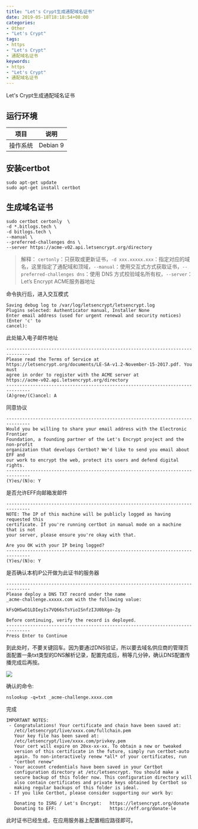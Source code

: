 ```yaml
---
title: "Let's Crypt生成通配域名证书"
date: 2019-05-18T18:18:54+08:00
categories:
- Other
- "Let's Crypt"
tags:
- https
- "Let's Crypt"
- 通配域名证书
keywords:
- https
- "Let's Crypt"
- 通配域名证书
---
```


Let's Crypt生成通配域名证书

<!--more-->

## 运行环境

| 项目      | 说明     |
| --------- | -------- |
| 操作系统  | Debian 9 |

## 安装certbot

```text
sudo apt-get update
sudo apt-get install certbot
```

## 生成域名证书


```text
sudo certbot certonly  \
-d *.bitlogs.tech \
-d bitlogs.tech \
--manual \
--preferred-challenges dns \
--server https://acme-v02.api.letsencrypt.org/directory
```

> 解释： `certonly`：只获取或更新证书，`-d xxx.xxxxx.xxx`：指定对应的域名，这里指定了通配域和顶域，`--manual`：使用交互式方式获取证书，`--preferred-challenges dns`：使用 DNS 方式校验域名所有权，`--server`：Let’s Encrypt ACME服务器地址

命令执行后，进入交互模式

```text
Saving debug log to /var/log/letsencrypt/letsencrypt.log
Plugins selected: Authenticator manual, Installer None
Enter email address (used for urgent renewal and security notices) (Enter 'c' to
cancel):
```

此处输入电子邮件地址

```text
-------------------------------------------------------------------------------
Please read the Terms of Service at
https://letsencrypt.org/documents/LE-SA-v1.2-November-15-2017.pdf. You must
agree in order to register with the ACME server at
https://acme-v02.api.letsencrypt.org/directory
-------------------------------------------------------------------------------
(A)gree/(C)ancel: A
```

同意协议

```text
-------------------------------------------------------------------------------
Would you be willing to share your email address with the Electronic Frontier
Foundation, a founding partner of the Let's Encrypt project and the non-profit
organization that develops Certbot? We'd like to send you email about EFF and
our work to encrypt the web, protect its users and defend digital rights.
-------------------------------------------------------------------------------
(Y)es/(N)o: Y
```

是否允许EFF向邮箱发邮件

```text
-------------------------------------------------------------------------------
NOTE: The IP of this machine will be publicly logged as having requested this
certificate. If you're running certbot in manual mode on a machine that is not
your server, please ensure you're okay with that.

Are you OK with your IP being logged?
-------------------------------------------------------------------------------
(Y)es/(N)o: Y
```

是否确认本机IP公开做为此证书的服务器

```text
-------------------------------------------------------------------------------
Please deploy a DNS TXT record under the name
_acme-challenge.xxxxx.com with the following value:

kFsQHSwO1LDIeyIs7VQ66sTsYioISnfzIJU0bXgo-Zg

Before continuing, verify the record is deployed.
-------------------------------------------------------------------------------
Press Enter to Continue

```

到此处时，不要关键回车。因为要通过DNS验证，所以要去域名供应商的管理页面配置一条txt类型的DNS解析记录，配置完成后，稍等几分钟，确认DNS配置传播完成后再按。

![](/images/other/letscrypt/01.png)

确认的命令:

```text
nslookup -q=txt _acme-challenge.xxxx.com
```

完成

```text
IMPORTANT NOTES:
 - Congratulations! Your certificate and chain have been saved at:
   /etc/letsencrypt/live/xxxx.com/fullchain.pem
   Your key file has been saved at:
   /etc/letsencrypt/live/xxxx.com/privkey.pem
   Your cert will expire on 20xx-xx-xx. To obtain a new or tweaked
   version of this certificate in the future, simply run certbot-auto
   again. To non-interactively renew *all* of your certificates, run
   "certbot renew"
 - Your account credentials have been saved in your Certbot
   configuration directory at /etc/letsencrypt. You should make a
   secure backup of this folder now. This configuration directory will
   also contain certificates and private keys obtained by Certbot so
   making regular backups of this folder is ideal.
 - If you like Certbot, please consider supporting our work by:

   Donating to ISRG / Let's Encrypt:   https://letsencrypt.org/donate
   Donating to EFF:                    https://eff.org/donate-le

```

此时证书已经生成，在应用服务器上配置相应路径即可。

